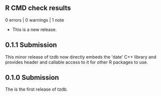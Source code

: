## R CMD check results

0 errors | 0 warnings | 1 note

* This is a new release.

## 0.1.1 Submission

This minor release of tzdb now directly embeds the 'date' C++ library and
provides header and callable access to it for other R packages to use.

## 0.1.0 Submission

The is the first release of tzdb.
